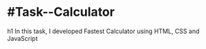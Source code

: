 <h1>#Task--Calculator</h1>h1
In this task, I developed Fastest Calculator using HTML, CSS and JavaScript
